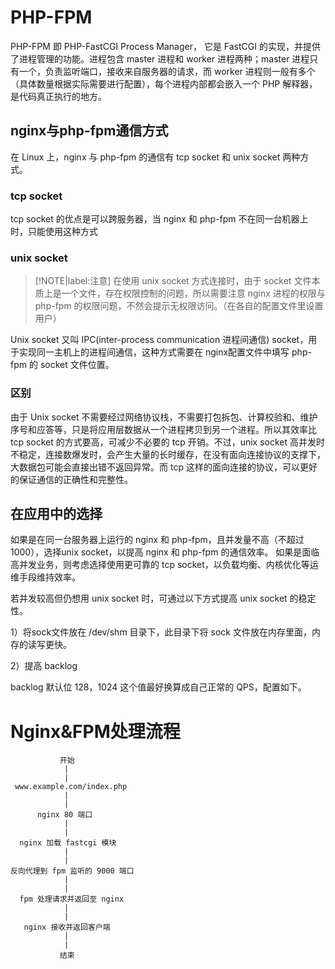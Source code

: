 # PHP-FPM
PHP-FPM 即 PHP-FastCGI Process Manager， 它是 FastCGI 的实现，并提供了进程管理的功能。进程包含 master 进程和 worker 进程两种；master 进程只有一个，负责监听端口，接收来自服务器的请求，而 worker 进程则一般有多个（具体数量根据实际需要进行配置），每个进程内部都会嵌入一个 PHP 解释器，是代码真正执行的地方。

## nginx与php-fpm通信方式
在 Linux 上，nginx 与 php-fpm 的通信有 tcp socket 和 unix socket 两种方式。
### tcp socket
tcp socket 的优点是可以跨服务器，当 nginx 和 php-fpm 不在同一台机器上时，只能使用这种方式
### unix socket
>[!NOTE|label:注意]
>在使用 unix socket 方式连接时，由于 socket 文件本质上是一个文件，存在权限控制的问题，所以需要注意 nginx 进程的权限与 php-fpm 的权限问题，不然会提示无权限访问。（在各自的配置文件里设置用户）

Unix socket 又叫 IPC(inter-process communication 进程间通信) socket，用于实现同一主机上的进程间通信，这种方式需要在 nginx配置文件中填写 php-fpm 的 socket 文件位置。
### 区别
由于 Unix socket 不需要经过网络协议栈，不需要打包拆包、计算校验和、维护序号和应答等，只是将应用层数据从一个进程拷贝到另一个进程。所以其效率比 tcp socket 的方式要高，可减少不必要的 tcp 开销。不过，unix socket 高并发时不稳定，连接数爆发时，会产生大量的长时缓存，在没有面向连接协议的支撑下，大数据包可能会直接出错不返回异常。而 tcp 这样的面向连接的协议，可以更好的保证通信的正确性和完整性。

## 在应用中的选择
如果是在同一台服务器上运行的 nginx 和 php-fpm，且并发量不高（不超过1000），选择unix socket，以提高 nginx 和 php-fpm 的通信效率。
如果是面临高并发业务，则考虑选择使用更可靠的 tcp socket，以负载均衡、内核优化等运维手段维持效率。

若并发较高但仍想用 unix socket 时，可通过以下方式提高 unix socket 的稳定性。

1）将sock文件放在 /dev/shm 目录下，此目录下将 sock 文件放在内存里面，内存的读写更快。

2）提高 backlog

backlog 默认位 128，1024 这个值最好换算成自己正常的 QPS，配置如下。


# Nginx&FPM处理流程
```
           开始
            |
            |
 www.example.com/index.php
            |
            |
      nginx 80 端口
            |
            |
  nginx 加载 fastcgi 模块
            |
            |
反向代理到 fpm 监听的 9000 端口
            |
            |
  fpm 处理请求并返回至 nginx 
            |
            |
   nginx 接收并返回客户端
            |
            |
           结束
```